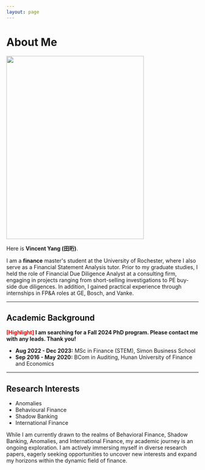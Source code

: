```yaml
---
layout: page
---
```


# About Me

<img src="https://vincentyang1998.github.io/vincentyang.jpg" class="floatpic" width="360" height="480">

Here is **Vincent Yang (田珩)**.

I am a **finance** master's student at the University of Rochester, where I also serve as a Financial Statement Analysis tutor. Prior to my graduate studies, I held the role of Financial Due Diligence Analyst at a consulting firm, engaging in projects ranging from short-selling investigations to PE buy-side due diligences. In addition, I gained practical experience through internships in FP&A roles at GE, Bosch, and Vanke.

---

## Academic Background

**<font color='red'>[Highlight]</font> I am searching for a Fall 2024 PhD program. Please contact me with any leads. Thank you!**

- **Aug 2022 - Dec 2023:** MSc in Finance (STEM), Simon Business School
- **Sep 2016 - May 2020:** BCom in Auditing, Hunan University of Finance and Economics

---

## Research Interests

- Anomalies
- Behavioural Finance
- Shadow Banking
- International Finance

While I am currently drawn to the realms of Behavioral Finance, Shadow Banking, Anomalies, and International Finance, my academic journey is an ongoing exploration. I am actively immersing myself in diverse research papers, eagerly seeking opportunities to uncover new interests and expand my horizons within the dynamic field of finance.

<br>
